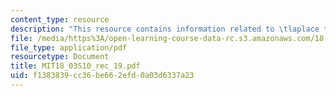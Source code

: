 ```yaml
---
content_type: resource
description: "This resource contains information related to \tlaplace transform II."
file: /media/https%3A/open-learning-course-data-rc.s3.amazonaws.com/18-03-differential-equations-spring-2010/f1383839cc36be662efd0a03d6337a23_MIT18_03S10_rec_19.pdf
file_type: application/pdf
resourcetype: Document
title: MIT18_03S10_rec_19.pdf
uid: f1383839-cc36-be66-2efd-0a03d6337a23
---
```

